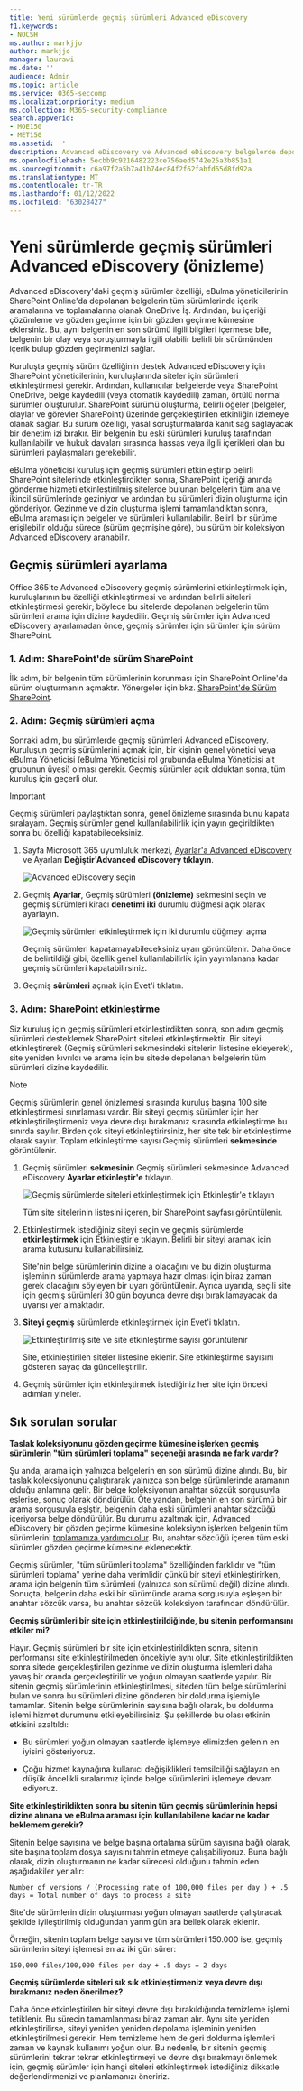 ```yaml
---
title: Yeni sürümlerde geçmiş sürümleri Advanced eDiscovery
f1.keywords:
- NOCSH
ms.author: markjjo
author: markjjo
manager: laurawi
ms.date: ''
audience: Admin
ms.topic: article
ms.service: O365-seccomp
ms.localizationpriority: medium
ms.collection: M365-security-compliance
search.appverid:
- MOE150
- MET150
ms.assetid: ''
description: Advanced eDiscovery ve Advanced eDiscovery belgelerde depolanan tüm belge sürümlerinden içerik toplamak için SharePoint geçmiş OneDrive.
ms.openlocfilehash: 5ecbb9c9216482223ce756aed5742e25a3b851a1
ms.sourcegitcommit: c6a97f2a5b7a41b74ec84f2f62fabfd65d8fd92a
ms.translationtype: MT
ms.contentlocale: tr-TR
ms.lasthandoff: 01/12/2022
ms.locfileid: "63028427"
---
```

# <a name="set-up-historical-versions-in-advanced-ediscovery-preview"></a>Yeni sürümlerde geçmiş sürümleri Advanced eDiscovery (önizleme)

Advanced eDiscovery'daki geçmiş sürümler özelliği, eBulma yöneticilerinin SharePoint Online'da depolanan belgelerin tüm sürümlerinde içerik aramalarına ve toplamalarına olanak OneDrive İş. Ardından, bu içeriği çözümleme ve gözden geçirme için bir gözden geçirme kümesine  eklersiniz. Bu, aynı belgenin en son sürümü ilgili bilgileri içermese bile, belgenin bir olay veya soruşturmayla ilgili olabilir belirli bir sürümünden içerik bulup gözden geçirmenizi sağlar.

Kuruluşta geçmiş sürüm özelliğinin destek Advanced eDiscovery için SharePoint yöneticilerinin, kuruluşlarında siteler için sürümleri etkinleştirmesi gerekir. Ardından, kullanıcılar belgelerde veya SharePoint OneDrive, belge kaydedili (veya otomatik kaydedili) zaman, örtülü normal sürümler oluşturulur. SharePoint sürümü oluşturma, belirli öğeler (belgeler, olaylar ve görevler SharePoint) üzerinde gerçekleştirilen etkinliğin izlemeye olanak sağlar. Bu sürüm özelliği, yasal soruşturmalarda kanıt sağ sağlayacak bir denetim izi bırakır. Bir belgenin bu eski sürümleri kuruluş tarafından kullanılabilir ve hukuk davaları sırasında hassas veya ilgili içerikleri olan bu sürümleri paylaşmaları gerekebilir.

eBulma yöneticisi kuruluş için geçmiş sürümleri etkinleştirip belirli SharePoint sitelerinde etkinleştirdikten sonra, SharePoint içeriği anında gönderme hizmeti etkinleştirilmiş sitelerde bulunan belgelerin tüm ana ve ikincil sürümlerinde geziniyor ve ardından bu sürümleri dizin oluşturma için gönderiyor. Gezinme ve dizin oluşturma işlemi tamamlandıktan sonra, eBulma araması için belgeler ve sürümleri kullanılabilir. Belirli bir sürüme erişilebilir olduğu sürece (sürüm geçmişine göre), bu sürüm bir koleksiyon Advanced eDiscovery aranabilir.

## <a name="set-up-historical-versions"></a>Geçmiş sürümleri ayarlama

Office 365'te Advanced eDiscovery geçmiş sürümlerini etkinleştirmek için, kuruluşlarının bu özelliği etkinleştirmesi ve ardından belirli siteleri etkinleştirmesi gerekir; böylece bu sitelerde depolanan belgelerin tüm sürümleri arama için dizine kaydedilir. Geçmiş sürümler için Advanced eDiscovery ayarlamadan önce, geçmiş sürümler için sürümler için sürüm SharePoint.

### <a name="step-1-turn-on-versioning-in-sharepoint"></a>1. Adım: SharePoint'de sürüm SharePoint

İlk adım, bir belgenin tüm sürümlerinin korunması için SharePoint Online'da sürüm oluşturmanın açmaktır. Yönergeler için bkz. [SharePoint'de Sürüm SharePoint](/microsoft-365/community/versioning-basics-best-practices).

### <a name="step-2-turn-on-historical-versions"></a>2. Adım: Geçmiş sürümleri açma

Sonraki adım, bu sürümlerde geçmiş sürümleri Advanced eDiscovery. Kuruluşun geçmiş sürümlerini açmak için, bir kişinin genel yönetici veya eBulma Yöneticisi (eBulma Yöneticisi rol grubunda eBulma Yöneticisi alt grubunun üyesi) olması gerekir. Geçmiş sürümler açık olduktan sonra, tüm kuruluş için geçerli olur.

> [!IMPORTANT]
> Geçmiş sürümleri paylaştıktan sonra, genel önizleme sırasında bunu kapata sıralayam. Geçmiş sürümler genel kullanılabilirlik için yayın geçirildikten sonra bu özelliği kapatabileceksiniz.

1. Sayfa Microsoft 365 uyumluluk merkezi, [Ayarlar'a Advanced eDiscovery](https://go.microsoft.com/fwlink/p/?linkid=2173764) ve Ayarları **Değiştir'Advanced eDiscovery tıklayın**.

   ![Advanced eDiscovery seçin](..\media\HistoricalVersions1.png)

2. Geçmiş **Ayarlar**, Geçmiş sürümleri **(önizleme)** sekmesini seçin ve geçmiş sürümleri kiracı **denetimi iki** durumlu düğmesi açık olarak ayarlayın.

   ![Geçmiş sürümleri etkinleştirmek için iki durumlu düğmeyi açma](..\media\HistoricalVersions2.png)

   Geçmiş sürümleri kapatamayabileceksiniz uyarı görüntülenir. Daha önce de belirtildiği gibi, özellik genel kullanılabilirlik için yayımlanana kadar geçmiş sürümleri kapatabilirsiniz.

3. Geçmiş **sürümleri** açmak için Evet'i tıklatın.

### <a name="step-3-activate-sharepoint-sites"></a>3. Adım: SharePoint etkinleştirme

Siz kuruluş için geçmiş sürümleri etkinleştirdikten sonra, son adım geçmiş sürümleri desteklemek SharePoint siteleri etkinleştirmektir. Bir siteyi etkinleştirerek (Geçmiş sürümleri sekmesindeki sitelerin listesine ekleyerek), site  yeniden kıvrıldı ve arama için bu sitede depolanan belgelerin tüm sürümleri dizine kaydedilir.

> [!NOTE]
> Geçmiş sürümlerin genel önizlemesi sırasında kuruluş başına 100 site etkinleştirmesi sınırlaması vardır. Bir siteyi geçmiş sürümler için her etkinleştirileştirmeniz veya devre dışı bırakmanız sırasında etkinleştirme bu sınırda sayılır. Birden çok siteyi etkinleştirirsiniz, her site tek bir etkinleştirme olarak sayılır. Toplam etkinleştirme sayısı Geçmiş sürümleri **sekmesinde** görüntülenir.

1. Geçmiş sürümleri **sekmesinin** Geçmiş sürümleri sekmesinde Advanced eDiscovery **Ayarlar** **etkinleştir'e** tıklayın.

   ![Geçmiş sürümlerde siteleri etkinleştirmek için Etkinleştir'e tıklayın](..\media\HistoricalVersions3.png)  

   Tüm site sitelerinin listesini içeren, bir SharePoint sayfası görüntülenir.

2. Etkinleştirmek istediğiniz siteyi seçin ve geçmiş sürümlerde **etkinleştirmek** için Etkinleştir'e tıklayın. Belirli bir siteyi aramak için arama kutusunu kullanabilirsiniz.

   Site'nin belge sürümlerinin dizine a olacağını ve bu dizin oluşturma işleminin sürümlerde arama yapmaya hazır olması için biraz zaman gerek olacağını söyleyen bir uyarı görüntülenir. Ayrıca uyarıda, seçili site için geçmiş sürümleri 30 gün boyunca devre dışı bırakılamayacak da uyarısı yer almaktadır.

3. **Siteyi geçmiş** sürümlerde etkinleştirmek için Evet'i tıklatın.

   ![Etkinleştirilmiş site ve site etkinleştirme sayısı görüntülenir](..\media\HistoricalVersions4.png)  

   Site, etkinleştirilen siteler listesine eklenir. Site etkinleştirme sayısını gösteren sayaç da güncelleştirilir.

4. Geçmiş sürümler için etkinleştirmek istediğiniz her site için önceki adımları yineler.

## <a name="frequently-asked-questions"></a>Sık sorulan sorular

**Taslak koleksiyonunu gözden geçirme kümesine işlerken geçmiş sürümlerin "tüm sürümleri toplama" seçeneği arasında ne fark vardır?**

Şu anda, arama için yalnızca belgelerin en son sürümü dizine alındı. Bu, bir taslak koleksiyonunu çalıştırarak yalnızca son belge sürümlerinde aramanın olduğu anlamına gelir. Bir belge koleksiyonun anahtar sözcük sorgusuyla eşlerise, sonuç olarak döndürülür. Öte yandan, belgenin en son sürümü bir arama sorgusuyla eşlştir, belgenin daha eski sürümleri anahtar sözcüğü içeriyorsa belge döndürülür. Bu durumu azaltmak için, Advanced eDiscovery bir gözden geçirme kümesine koleksiyon işlerken belgenin tüm sürümlerini [toplamanıza yardımcı olur](commit-draft-collection.md#commit-a-draft-collection-to-a-review-set). Bu, anahtar sözcüğü içeren tüm eski sürümler gözden geçirme kümesine eklenecektir.

Geçmiş sürümler, "tüm sürümleri toplama" özelliğinden farklıdır ve "tüm sürümleri toplama" yerine daha verimlidir çünkü bir siteyi etkinleştirirken, arama için belgenin tüm sürümleri (yalnızca son sürümü değil) dizine alındı. Sonuçta, belgenin daha eski bir sürümünde arama sorgusuyla eşleşen bir anahtar sözcük varsa, bu anahtar sözcük koleksiyon tarafından döndürülür.

**Geçmiş sürümleri bir site için etkinleştirildiğinde, bu sitenin performansını etkiler mi?**

Hayır. Geçmiş sürümleri bir site için etkinleştirildikten sonra, sitenin performansı site etkinleştirilmeden öncekiyle aynı olur. Site etkinleştirildikten sonra sitede gerçekleştirilen gezinme ve dizin oluşturma işlemleri daha yavaş bir oranda gerçekleştirilir ve yoğun olmayan saatlerde yapılır. Bir sitenin geçmiş sürümlerinin etkinleştirilmesi, siteden tüm belge sürümlerini bulan ve sonra bu sürümleri dizine gönderen bir doldurma işlemiyle tamamlar. Sitenin belge sürümlerinin sayısına bağlı olarak, bu doldurma işlemi hizmet durumunu etkileyebilirsiniz. Şu şekillerde bu olası etkinin etkisini azaltıldı:

- Bu sürümleri yoğun olmayan saatlerde işlemeye elimizden gelenin en iyisini gösteriyoruz.

- Çoğu hizmet kaynağına kullanıcı değişiklikleri temsilciliği sağlayan en düşük öncelikli sıralarımız içinde belge sürümlerini işlemeye devam ediyoruz.

**Site etkinleştirildikten sonra bu sitenin tüm geçmiş sürümlerinin hepsi dizine alınana ve eBulma araması için kullanılabilene kadar ne kadar beklemem gerekir?**

Sitenin belge sayısına ve belge başına ortalama sürüm sayısına bağlı olarak, site başına toplam dosya sayısını tahmin etmeye çalışabiliyoruz. Buna bağlı olarak, dizin oluşturmanın ne kadar sürecesi olduğunu tahmin eden aşağıdakiler yer alır:

`Number of versions / (Processing rate of 100,000 files per day ) + .5 days = Total number of days to process a site`

Site'de sürümlerin dizin oluşturması yoğun olmayan saatlerde çalıştıracak şekilde iyileştirilmiş olduğundan yarım gün ara bellek olarak eklenir.

Örneğin, sitenin toplam belge sayısı ve tüm sürümleri 150.000 ise, geçmiş sürümlerin siteyi işlemesi en az iki gün sürer:

`150,000 files/100,000 files per day + .5 days = 2 days`

**Geçmiş sürümlerde siteleri sık sık etkinleştirmeniz veya devre dışı bırakmanız neden önerilmez?**

Daha önce etkinleştirilen bir siteyi devre dışı bırakıldığında temizleme işlemi tetiklenir. Bu sürecin tamamlanması biraz zaman alır. Aynı site yeniden etkinleştirilirse, siteyi yeniden yeniden depolama işleminin yeniden etkinleştirilmesi gerekir. Hem temizleme hem de geri doldurma işlemleri zaman ve kaynak kullanımı yoğun olur. Bu nedenle, bir sitenin geçmiş sürümlerini tekrar tekrar etkinleştirmeyi ve devre dışı bırakmayı önlemek için, geçmiş sürümler için hangi siteleri etkinleştirmek istediğiniz dikkatle değerlendirmenizi ve planlamanızı öneririz.

